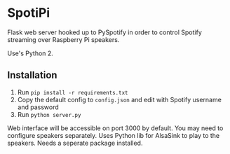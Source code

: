 # SpotiPi

Flask web server hooked up to PySpotify in order to control Spotify streaming over Raspberry Pi speakers.

Use's Python 2.

## Installation

1. Run ```pip install -r requirements.txt```
2. Copy the default config to ```config.json``` and edit with Spotify username and password
3. Run ```python server.py```

Web interface will be accessible on port 3000 by default. You may need to configure speakers separately. Uses Python lib for AlsaSink to play to the speakers. Needs a seperate package installed.